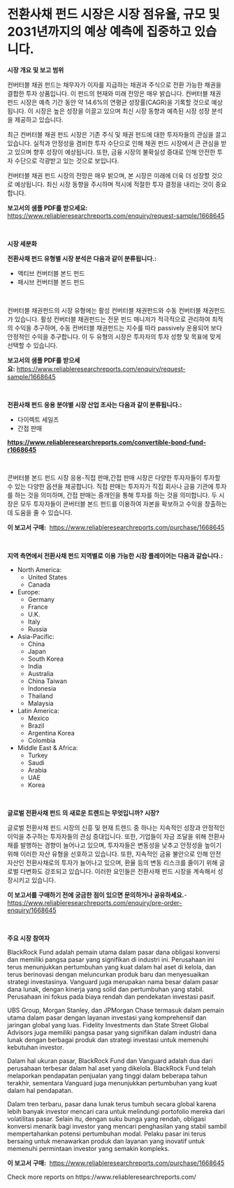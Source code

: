 <p><h1>전환사채 펀드 시장은 시장 점유율, 규모 및 2031년까지의 예상 예측에 집중하고 있습니다.</h1></p><p><strong>시장 개요 및 보고 범위</strong></p>
<p><p>컨버터블 채권 펀드는 채무자가 이자를 지급하는 채권과 주식으로 전환 가능한 채권을 결합한 투자 상품입니다. 이 펀드의 현재와 미래 전망은 매우 밝습니다. 컨버터블 채권 펀드 시장은 예측 기간 동안 약 14.6%의 연평균 성장률(CAGR)을 기록할 것으로 예상됩니다. 이 시장은 높은 성장을 이끌고 있으며 최신 시장 동향과 예측된 시장 성장 분석을 제공하고 있습니다.</p><p>최근 컨버터블 채권 펀드 시장은 기존 주식 및 채권 펀드에 대한 투자자들의 관심을 끌고 있습니다. 실적과 안정성을 겸비한 투자 수단으로 인해 채권 펀드 시장에서 큰 관심을 받고 있으며 향후 성장이 예상됩니다. 또한, 금융 시장의 불확실성 증대로 인해 안전한 투자 수단으로 각광받고 있는 것으로 보입니다.</p><p>컨버터블 채권 펀드 시장의 전망은 매우 밝으며, 본 시장은 미래에 더욱 더 성장할 것으로 예상됩니다. 최신 시장 동향을 주시하며 적시에 적절한 투자 결정을 내리는 것이 중요합니다.</p></p>
<p><strong>보고서의 샘플 PDF를 받으세요:</strong> <a href="https://www.reliableresearchreports.com/enquiry/request-sample/1668645">https://www.reliableresearchreports.com/enquiry/request-sample/1668645</a></p>
<p>&nbsp;</p>
<p><strong>시장 세분화</strong></p>
<p><strong>전환사채 펀드 유형별 시장 분석은 다음과 같이 분류됩니다.:</strong></p>
<p><ul><li>액티브 컨버터블 본드 펀드</li><li>패시브 컨버터블 본드 펀드</li></ul></p>
<p>&nbsp;</p>
<p><p>컨버터블 채권펀드의 시장 유형에는 활성 컨버터블 채권펀드와 수동 컨버터블 채권펀드가 있습니다. 활성 컨버터블 채권펀드는 전문 펀드 매니저가 적극적으로 관리하여 최적의 수익을 추구하며, 수동 컨버터블 채권펀드는 지수를 따라 passively 운용되어 보다 안정적인 수익을 추구합니다. 이 두 유형의 시장은 투자자의 투자 성향 및 목표에 맞게 선택할 수 있습니다.</p></p>
<p><strong>보고서의 샘플 PDF를 받으세요:</strong>&nbsp;<a href="https://www.reliableresearchreports.com/enquiry/request-sample/1668645">https://www.reliableresearchreports.com/enquiry/request-sample/1668645</a></p>
<p>&nbsp;</p>
<p><strong> 전환사채 펀드 응용 분야별 시장 산업 조사는 다음과 같이 분류됩니다.:</strong></p>
<p><ul><li>다이렉트 세일즈</li><li>간접 판매</li></ul></p>
<p><strong><a href="https://www.reliableresearchreports.com/convertible-bond-fund-r1668645">https://www.reliableresearchreports.com/convertible-bond-fund-r1668645</a></strong></p>
<p>&nbsp;</p>
<p><p>콘버터블 본드 펀드 시장 응용-직접 판매,간접 판매 시장은 다양한 투자자들이 투자할 수 있는 다양한 옵션을 제공합니다. 직접 판매는 투자자가 직접 회사나 금융 기관에 투자를 하는 것을 의미하며, 간접 판매는 중개인을 통해 투자를 하는 것을 의미합니다. 두 시장은 모두 투자자들이 콘버터블 본드 펀드를 이용하여 자본을 확보하고 수익을 창출하는데 도움을 줄 수 있습니다.</p></p>
<p><strong>이 보고서 구매:</strong>&nbsp; <a href="https://www.reliableresearchreports.com/purchase/1668645">https://www.reliableresearchreports.com/purchase/1668645</a></p>
<p>&nbsp;</p>
<p><strong>지역 측면에서 전환사채 펀드 지역별로 이용 가능한 시장 플레이어는 다음과 같습니다.:</strong></p>
<p><ul>
    <li>
        North America:
        <ul>
            <li>United States</li>
            <li>Canada</li>
        </ul>
    </li>
    <li>
        Europe:
        <ul>
            <li>Germany</li>
            <li>France</li>
            <li>U.K.</li>
            <li>Italy</li>
            <li>Russia</li>
        </ul>
    </li>
    <li>
        Asia-Pacific:
        <ul>
            <li>China</li>
            <li>Japan</li>
            <li>South Korea</li>
            <li>India</li>
            <li>Australia</li>
            <li>China Taiwan</li>
            <li>Indonesia</li>
            <li>Thailand</li>
            <li>Malaysia</li>
        </ul>
    </li>
    <li>
        Latin America:
        <ul>
            <li>Mexico</li>
            <li>Brazil</li>
            <li>Argentina Korea</li>
            <li>Colombia</li>
        </ul>
    </li>
    <li>
        Middle East & Africa:
        <ul>
            <li>Turkey</li>
            <li>Saudi</li>
            <li>Arabia</li>
            <li>UAE</li>
            <li>Korea</li>
        </ul>
    </li>
    </ul></p>
<p>&nbsp;</p>
<p><strong>글로벌 전환사채 펀드 의 새로운 트렌드는 무엇입니까? 시장?</strong></p>
<p><p>글로벌 전환사채 펀드 시장의 신흥 및 현재 트렌드 중 하나는 지속적인 성장과 안정적인 이익을 추구하는 투자자들의 관심 증대입니다. 또한, 기업들이 자금 조달을 위해 전환사채를 발행하는 경향이 늘어나고 있으며, 투자자들은 변동성을 낮추고 안정성을 높이기 위해 이러한 자산 유형을 선호하고 있습니다. 또한, 지속적인 금융 불안으로 인해 안전 자산인 전환사채로의 투자가 늘어나고 있으며, 환율 등의 변동 리스크를 줄이기 위해 글로벌 다변화도 강조되고 있습니다. 이러한 요인들은 전환사채 펀드 시장을 계속해서 성장시키고 있습니다.</p></p>
<p><strong>이 보고서를 구매하기 전에 궁금한 점이 있으면 문의하거나 공유하세요.</strong>- <a href="https://www.reliableresearchreports.com/enquiry/pre-order-enquiry/1668645">https://www.reliableresearchreports.com/enquiry/pre-order-enquiry/1668645</a></p>
<p>&nbsp;</p>
<p><strong>주요 시장 참여자</strong></p>
<p><p>BlackRock Fund adalah pemain utama dalam pasar dana obligasi konversi dan memiliki pangsa pasar yang signifikan di industri ini. Perusahaan ini terus menunjukkan pertumbuhan yang kuat dalam hal aset di kelola, dan terus berinovasi dengan meluncurkan produk baru dan menyesuaikan strategi investasinya. Vanguard juga merupakan nama besar dalam pasar dana lunak, dengan kinerja yang solid dan pertumbuhan yang stabil. Perusahaan ini fokus pada biaya rendah dan pendekatan investasi pasif.</p><p>UBS Group, Morgan Stanley, dan JPMorgan Chase termasuk dalam pemain utama dalam pasar dengan layanan investasi yang komprehensif dan jaringan global yang luas. Fidelity Investments dan State Street Global Advisors juga memiliki pangsa pasar yang signifikan dalam industri dana lunak dengan berbagai produk dan strategi investasi untuk memenuhi kebutuhan investor.</p><p>Dalam hal ukuran pasar, BlackRock Fund dan Vanguard adalah dua dari perusahaan terbesar dalam hal aset yang dikelola. BlackRock Fund telah melaporkan pendapatan penjualan yang tinggi dalam beberapa tahun terakhir, sementara Vanguard juga menunjukkan pertumbuhan yang kuat dalam hal pendapatan.</p><p>Dalam tren terbaru, pasar dana lunak terus tumbuh secara global karena lebih banyak investor mencari cara untuk melindungi portofolio mereka dari volatilitas pasar. Selain itu, dengan suku bunga yang rendah, obligasi konversi menarik bagi investor yang mencari penghasilan yang stabil sambil mempertahankan potensi pertumbuhan modal. Pelaku pasar ini terus bersaing untuk menawarkan produk dan layanan yang inovatif untuk memenuhi permintaan investor yang semakin kompleks.</p></p>
<p><strong>이 보고서 구매:</strong>&nbsp;&nbsp;<a href="https://www.reliableresearchreports.com/purchase/1668645">https://www.reliableresearchreports.com/purchase/1668645</a></p>
<p>Check more reports on https://www.reliableresearchreports.com/</p>